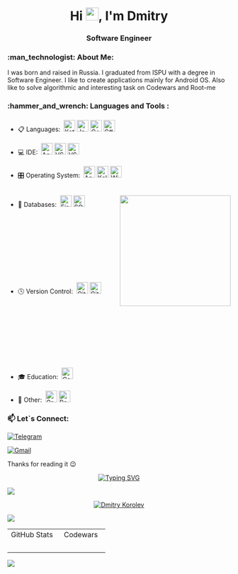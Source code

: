 
<h1 align="center">Hi <img src="https://media.giphy.com/media/hvRJCLFzcasrR4ia7z/giphy.gif" width="29px">, I'm Dmitry</h1>
<h3 align="center">Software Engineer</h3>

<h3>:man_technologist: About Me:</h3>
<p>I was born and raised in Russia. I graduated from ISPU with a degree in Software Engineer. I like to create applications mainly for Android OS. Also like to solve algorithmic and interesting task on Codewars and Root-me</p>

<h3>:hammer_and_wrench: Languages and Tools :</h3>
      <ul>
        <li>
          📋 Languages:
          &nbsp;<img src="https://img.shields.io/badge/kotlin-%237F52FF.svg?style=for-the-badge&logo=kotlin&logoColor=white" alt="Kotlin" height="26" vspace="5"> 
          <img src="https://img.shields.io/badge/java-%23ED8B00.svg?style=for-the-badge&logo=openjdk&logoColor=white" alt="Java" height="26">
          <img src="https://img.shields.io/badge/c++-%2300599C.svg?style=for-the-badge&logo=c%2B%2B&logoColor=white" alt="C++" height="26">
          <img src="https://img.shields.io/badge/c%23-%23239120.svg?style=for-the-badge&logo=csharp&logoColor=white" alt="C#" height="26">
        </li>
        <br/>
        <li>
          💻 IDE:
          &nbsp;<img src="https://img.shields.io/badge/android%20studio-346ac1?style=for-the-badge&logo=android%20studio&logoColor=white" alt="Android Studio" height="26">
          <img src="https://img.shields.io/badge/Visual%20Studio%20Code-0078d7.svg?style=for-the-badge&logo=visual-studio-code&logoColor=white" alt="VS Code" height="26">
          <img src="https://img.shields.io/badge/Visual%20Studio-5C2D91.svg?style=for-the-badge&logo=visual-studio&logoColor=white" alt="VS" height="26">
        </li>
        <br/>
        <li>
          🎛️ Operating System:
           &nbsp;<img src="https://img.shields.io/badge/Android-3DDC84?style=for-the-badge&logo=android&logoColor=white" alt="Android" height="26">
           <img src="https://img.shields.io/badge/Kali-268BEE?style=for-the-badge&logo=kalilinux&logoColor=white" alt="Kali Linux" height="26">
           <img src="https://img.shields.io/badge/Windows-0078D6?style=for-the-badge&logo=windows&logoColor=white" alt="Windows" height="26">
        </li>
        <br/>
            <p><img align="right" style="height:250px;" src="https://github.com/user-attachments/assets/cc03e506-7929-4843-bf35-5b0b99b6d6fa" alt="" /></p>
        <li>
          💾 Databases:
          &nbsp;<img src="https://img.shields.io/badge/firebase-a08021?style=for-the-badge&logo=firebase&logoColor=ffcd34" alt="Firebase" height="26">
          <img src="https://img.shields.io/badge/sqlite-%2307405e.svg?style=for-the-badge&logo=sqlite&logoColor=white" alt="SQLite" height="26">
        </li>
        <br/>
        <li>
          🕓 Version Control:
          &nbsp;<img src="https://img.shields.io/badge/git-%23F05033.svg?style=for-the-badge&logo=git&logoColor=white" alt="Git" height="26" vspace="150">
          <img src="https://img.shields.io/badge/github-%23121011.svg?style=for-the-badge&logo=github&logoColor=white" alt="GitHub" height="26">
        </li>
        <br/>
        <li>
          🎓 Education:
          &nbsp;<img src="https://img.shields.io/badge/Codewars-B1361E?style=for-the-badge&logo=codewars&logoColor=grey" alt="Codewars" height="26">
        </li>
        <br/>
        <li>
          🥅 Other:
          &nbsp;<img src="https://img.shields.io/badge/Gradle-02303A.svg?style=for-the-badge&logo=Gradle&logoColor=white" alt="Gradle" height="26">
          <img src="https://img.shields.io/badge/Postman-FF6C37?style=for-the-badge&logo=postman&logoColor=white" alt="Postman" height="26">
        </li>
      </ul>
      
<h3>📫 Let`s Connect:</h3>
    
[![Telegram](https://img.shields.io/badge/Telegram-Message-blue?style=flat-square&logo=telegram)](https://t.me/Dmitry3755)

[![Gmail](https://img.shields.io/badge/Email-Send%20a%20Message-red?style=flat-square&logo=email)](mailto:dmitry3755@gmail.com)

<p>Thanks for reading it 😉</p>
  
<p align="center">
  <a href="https://git.io/typing-svg"><img src="https://readme-typing-svg.herokuapp.com?font=Consolas&size=34&duration=3000&pause=500&color=6A9BED&width=150&lines=My+Stats" alt="Typing SVG" /></a>
</p>

<img src="https://user-images.githubusercontent.com/73097560/115834477-dbab4500-a447-11eb-908a-139a6edaec5c.gif"> 
<p align="center"> 
  <a href="https://github.com/ryo-ma/github-profile-trophy"><img src="https://github-profile-trophy.vercel.app/?username=Dmitry3755&&row=1&theme=discord" alt="Dmitry Korolev" /></a>
</p>
<img src="https://user-images.githubusercontent.com/73097560/115834477-dbab4500-a447-11eb-908a-139a6edaec5c.gif"> 
    
<table align="center">
      <tr>
        <td align="center" width="50%">GitHub Stats</td>
        <td align="center" width="50%">Codewars</td>
      </tr>
     <tr>
        <td align="center">
          <img src="https://github-readme-stats.vercel.app/api?username=dmitry3755&amp;theme=tokyonight&amp;hide_border=false&amp;include_all_commits=false&amp;count_private=false" alt=""> 
          <br><br>
          <img src="https://github-readme-stats.vercel.app/api/top-langs/?username=dmitry3755&amp;theme=tokyonight&&layout=compact&amp;hide_border=false" alt="">  
        </td>
       <td align="center">
         <img src="https://www.codewars.com/users/Cortes_404/badges/large" alt="">  
       </td>
     </tr>
 </table>
   
<img src="https://user-images.githubusercontent.com/73097560/115834477-dbab4500-a447-11eb-908a-139a6edaec5c.gif"> 
